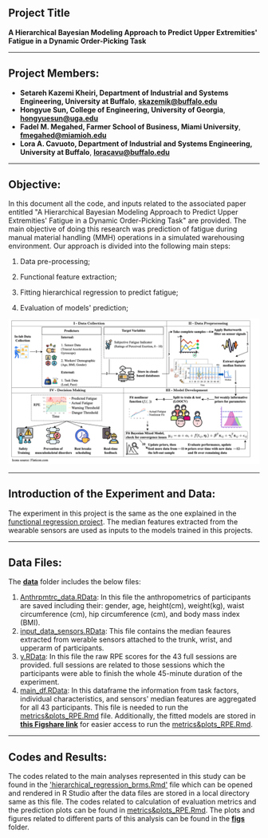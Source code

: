 ## Project Title

**A Hierarchical Bayesian Modeling Approach to Predict Upper Extremities' Fatigue in a Dynamic Order-Picking Task**

--- 

## Project Members:  
- **Setareh Kazemi Kheiri, Department of Industrial and Systems Engineering, University at Buffalo**, **skazemik@buffalo.edu**
- **Hongyue Sun, College of Engineering, University of Georgia**, **hongyuesun@uga.edu**
- **Fadel M. Megahed, Farmer School of Business, Miami University**, **fmegahed@miamioh.edu**
- **Lora A. Cavuoto, Department of Industrial and Systems Engineering, University at Buffalo**, **loracavu@buffalo.edu**

---
## Objective:

In this document all the code, and inputs related to the associated paper entitled "A Hierarchical Bayesian Modeling Approach to Predict Upper Extremities' Fatigue in a Dynamic Order-Picking Task" are provided. The main objective of doing this research was prediction of fatigue during manual material handling (MMH) operations in a simulated warehousing environment. Our approach is divided into the following main steps:

1.  Data pre-processing;

2.  Functional feature extraction;

3.  Fitting hierarchical regression to predict fatigue;

5.  Evaluation of models' prediction;


![Image of Framework](Bayesian%20Regression-Framework.png)


---
## Introduction of the Experiment and Data:
The experiment in this project is the same as the one explained in the [functional regression project](./functional_regression/). 
The median features extracted from the wearable sensors are used as inputs to the models trained in this projects.

---
## Data Files: 

The [**data**](data) folder includes the below files:
   1. [Anthrpmtrc_data.RData](data/Anthrpomtrc_data.RData): In this file the anthropometrics of participants are saved including their: gender, age, height(cm), weight(kg), waist circumference (cm), hip circumference (cm), and body mass index (BMI).
   2. [input_data_sensors.RData](data/input_data_sensors.RData): This file contains the median feaures extracted from werable sensors attached to the trunk, wrist, and upperarm of participants.
   3. [y.RData](y.RData): In this file the raw RPE scores for the 43 full sessions are provided. full sessions are related to those sessions which the participants were able to finish the whole 45-minute duration of the experiment.
   4. [main_df.RData](main_df.RData): In this dataframe the information from task factors, individual characteristics, and sensors' median features are aggregated for all 43 participants. This file is needed to run the [metrics&plots_RPE.Rmd](metrics&plots_RPE.Rmd) file.
Additionally, the fitted models are stored in [**this Figshare link**](https://doi.org/10.6084/m9.figshare.28447265.v1) for easier access to run the [metrics&plots_RPE.Rmd](metrics&plots_RPE.Rmd). 
  
---
## Codes and Results: 

The codes related to the main analyses represented in this study can be found in the ['hierarchical_regression_brms.Rmd'](hierarchical_regression_brms.Rmd) file which can be opened and rendered in R Studio after the data files are stored in a local directory same as this file. The codes related to calculation of evaluation metrics and the prediction plots can be found in [metrics&plots_RPE.Rmd](metrics&plots_RPE.Rmd). The plots and figures related to different parts of this analysis can be found in the [**figs**](figs) folder.

